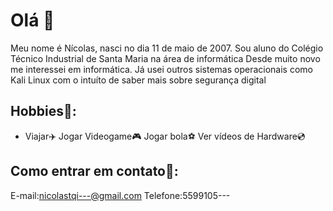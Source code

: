 # Olá 👋
Meu nome é Nícolas, nasci no dia 11 de maio de 2007.
Sou aluno do Colégio Técnico Industrial de Santa Maria na área de informática
Desde muito novo me interessei em informática. Já usei outros sistemas operacionais como Kali Linux com o intuíto de saber mais sobre segurança digital

## Hobbies🚀:
* Viajar✈️
Jogar Videogame🎮
Jogar bola⚽
Ver vídeos de Hardware💿

## Como entrar em contato📇:
E-mail:nicolastqi---@gmail.com
Telefone:5599105---





